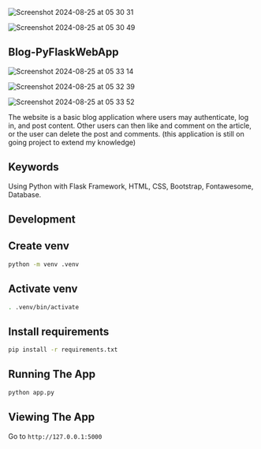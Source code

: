 
![Screenshot 2024-08-25 at 05 30 31](https://github.com/user-attachments/assets/44be937b-89db-46f2-af65-e34bdf01d83f)

![Screenshot 2024-08-25 at 05 30 49](https://github.com/user-attachments/assets/5e6e93ff-65f7-41a3-b71b-e92bd1eb9315)
## Blog-PyFlaskWebApp

![Screenshot 2024-08-25 at 05 33 14](https://github.com/user-attachments/assets/e86b08b2-f436-4e41-8bfb-4c4ff64d4d9b)

![Screenshot 2024-08-25 at 05 32 39](https://github.com/user-attachments/assets/fd782ac8-c605-4b01-8a57-5f5b24b52855)

![Screenshot 2024-08-25 at 05 33 52](https://github.com/user-attachments/assets/c74de127-061e-41d9-8454-c45ff9fe02d6)

The website is a basic blog application where users may authenticate, log in, and post content. Other users can then like and comment on the article, or the user can delete the post and comments. (this application is still on going project to extend my knowledge)

## Keywords

Using Python with Flask Framework, HTML, CSS, Bootstrap, Fontawesome, Database.

## Development

## Create venv

```sh
python -m venv .venv
```

## Activate venv

```sh
. .venv/bin/activate
```

## Install requirements

```sh
pip install -r requirements.txt
```

## Running The App

```bash
python app.py
```

## Viewing The App

Go to `http://127.0.0.1:5000`

